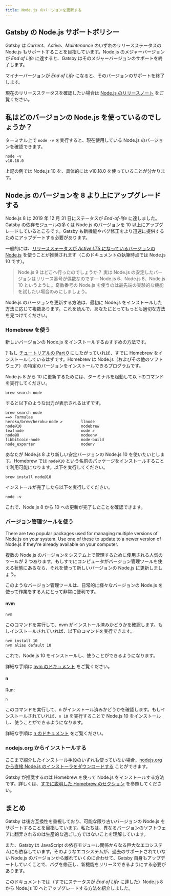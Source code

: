 ```yaml
---
title: Node.js のバージョンを更新する
---
```


## Gatsby の Node.js サポートポリシー

Gatsby は _Current_、_Active_、_Maintenance_ のいずれのリリースステータスの Node.js もサポートすることを目指しています。Node.js のメジャーバージョンが _End of Life_ に達すると、Gatsby はそのメジャーバージョンのサポートを終了します。

マイナーバージョンが _End of Life_ になると、そのバージョンのサポートを終了します。

現在のリリースステータスを確認したい場合は [Node.js のリリースノート](https://github.com/nodejs/Release#nodejs-release-working-group) をご覧ください。

## 私はどのバージョンの Node.js を使っているのでしょうか？

ターミナル上で `node -v` を実行すると、現在使用している Node.js のバージョンを確認できます。

```shell
node -v
v10.18.0
```

上記の例では Node.js 10 を、具体的には v10.18.0 を使っていることが分かります。

## Node.js のバージョンを 8 より上にアップグレードする

Node.js 8 は 2019 年 12 月 31 日にステータスが _End-of-life_ に達しました。Gatsby の依存モジュールの多くは Node.js のバージョンを 10 以上にアップグレードしているところです。Gatsby も新機能やバグ修正をより迅速に提供するためにアップデートする必要があります。

一般的には、[リリースステータスが _Active LTS_ になっているバージョンの Node.js](https://github.com/nodejs/Release#nodejs-release-working-group) を使うことが推奨されます（このドキュメントの執筆時点では Node.js 10 です）。

> Node.js 9 はどこへ行ったのでしょうか？ 実は Node.js の安定したバージョンはリリース番号が偶数なのです— Node.js 6、Node.js 8、Node.js 10 というように。奇数番号の Node.js を使うのは最先端の実験的な機能を試したい場合のみにしましょう。

Node.js のバージョンを更新する方法は、最初に Node.js をインストールした方法に応じて複数あります。これを読んで、あなたにとってもっとも適切な方法を見つけてください。

### Homebrew を使う

新しいバージョンの Node.js をインストールするおすすめの方法です。

? もし [チュートリアルの Part 0](https://www.gatsbyjs.org/tutorial/part-zero/#-install-nodejs-and-npm) にしたがっていれば、すでに Homebrew をインストールしているはずです。Homebrew は Node.js（およびその他のソフトウェア）の特定のバージョンをインストールできるプログラムです。

Node.js 8 から 10 に更新するためには、ターミナルを起動して以下のコマンドを実行してください。

```shell
brew search node
```

すると以下のような出力が表示されるはずです。

```shell
brew search node
==> Formulae
heroku/brew/heroku-node ✔        llnode                           node@10                          nodebrew
leafnode                         node ✔                           node@8                           nodeenv
libbitcoin-node                  node-build                       node_exporter                    nodenv
```

あなたが Node.js 8 より新しい安定バージョンの Node.js 10 を使いたいとします。Homebrew では `node@10` という名前のパッケージをインストールすることで利用可能になります。以下を実行してください。

```shell
brew install node@10
```

インストールが完了したら以下を実行してください。

```shell
node -v
```

これで、Node.js 8 から 10 への更新が完了したことを確認できます。

### バージョン管理ツールを使う

There are two popular packages used for managing multiple versions of Node.js on your system. Use one of these to update to a newer version of Node.js if they're already available on your computer.

複数の Node.js のバージョンをシステム上で管理するために使用される人気のツールが 2 つあります。もしすでにコンピュータがバージョン管理ツールを使える状態にあるなら、それを使って新しいバージョンの Node.js に更新しましょう。

このようなバージョン管理ツールは、日常的に様々なバージョンの Node.js を使って作業をする人にとって非常に便利です。

#### nvm

```shell
nvm
```

このコマンドを実行して、nvm がインストール済みかどうかを確認します。もしインストールされていれば、以下のコマンドを実行できます。

```shell
nvm install 10
nvm alias default 10
```

これで、Node.js 10 をインストールし、使うことができるようになります。

詳細な手順は [nvm のドキュメント](https://github.com/nvm-sh/nvm) をご覧ください。

#### n

Run:

```shell
n
```

このコマンドを実行して、n がインストール済みかどうかを確認します。もしインストールされていれば、`n 10` を実行することで Node.js 10 をインストールし、使うことができるようになります。

詳細な手順は [n のドキュメント](https://github.com/tj/n) をご覧ください。

### nodejs.org からインストールする

ここまで紹介したインストール手段のいずれも使っていない場合、[nodejs.org から直接 Node.js のインストーラをダウンロードする](https://nodejs.org/en/) ことができます。

Gatsby が推奨するのは Homebrew を使って Node.js をインストールする方法です。詳しくは、[すでに説明した Homebrew のセクション](#using-homebrew) を参照してください。

## まとめ

Gatsby は後方互換性を重視しており、可能な限り古いバージョンの Node.js をサポートすることを目指しています。私たちは、異なるバージョンのソフトウェアに翻弄されるのは生産的な過ごし方ではないことを理解しています。

また、Gatsby は JavaScript の依存モジュール関係からなる巨大なエコシステムにも依存しています。そのようなエコシステムが、過去のサポートされていない Node.js のバージョンから離れていくのに合わせて、Gatsby 自身もアップデートしていくことで、バグを修正し、新機能をリリースできるようにする必要があります。

このドキュメントでは（すでにステータスが _End of Life_ に達した）Node.js 8 から Node.js 10 へとアップグレードする方法を紹介しました。
